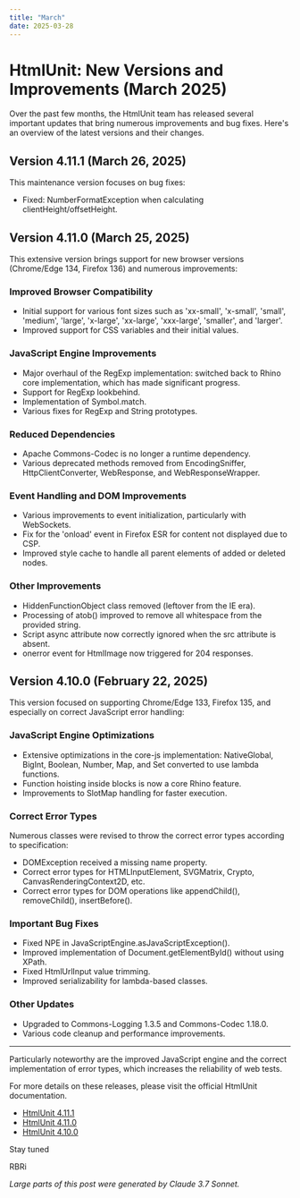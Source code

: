 ```yaml
---
title: "March"
date: 2025-03-28
---
```


# HtmlUnit: New Versions and Improvements (March 2025)

Over the past few months, the HtmlUnit team has released several important updates that bring numerous improvements and bug fixes. Here's an overview of the latest versions and their changes.

## Version 4.11.1 (March 26, 2025)

This maintenance version focuses on bug fixes:

- Fixed: NumberFormatException when calculating clientHeight/offsetHeight.

## Version 4.11.0 (March 25, 2025)

This extensive version brings support for new browser versions (Chrome/Edge 134, Firefox 136) and numerous improvements:

### Improved Browser Compatibility
- Initial support for various font sizes such as 'xx-small', 'x-small', 'small', 'medium', 'large', 'x-large', 'xx-large', 'xxx-large', 'smaller', and 'larger'.
- Improved support for CSS variables and their initial values.

### JavaScript Engine Improvements
- Major overhaul of the RegExp implementation: switched back to Rhino core implementation, which has made significant progress.
- Support for RegExp lookbehind.
- Implementation of Symbol.match.
- Various fixes for RegExp and String prototypes.

### Reduced Dependencies
- Apache Commons-Codec is no longer a runtime dependency.
- Various deprecated methods removed from EncodingSniffer, HttpClientConverter, WebResponse, and WebResponseWrapper.

### Event Handling and DOM Improvements
- Various improvements to event initialization, particularly with WebSockets.
- Fix for the 'onload' event in Firefox ESR for content not displayed due to CSP.
- Improved style cache to handle all parent elements of added or deleted nodes.

### Other Improvements
- HiddenFunctionObject class removed (leftover from the IE era).
- Processing of atob() improved to remove all whitespace from the provided string.
- Script async attribute now correctly ignored when the src attribute is absent.
- onerror event for HtmlImage now triggered for 204 responses.

## Version 4.10.0 (February 22, 2025)

This version focused on supporting Chrome/Edge 133, Firefox 135, and especially on correct JavaScript error handling:

### JavaScript Engine Optimizations
- Extensive optimizations in the core-js implementation: NativeGlobal, BigInt, Boolean, Number, Map, and Set converted to use lambda functions.
- Function hoisting inside blocks is now a core Rhino feature.
- Improvements to SlotMap handling for faster execution.

### Correct Error Types
Numerous classes were revised to throw the correct error types according to specification:
- DOMException received a missing name property.
- Correct error types for HTMLInputElement, SVGMatrix, Crypto, CanvasRenderingContext2D, etc.
- Correct error types for DOM operations like appendChild(), removeChild(), insertBefore().

### Important Bug Fixes
- Fixed NPE in JavaScriptEngine.asJavaScriptException().
- Improved implementation of Document.getElementById() without using XPath.
- Fixed HtmlUrlInput value trimming.
- Improved serializability for lambda-based classes.

### Other Updates
- Upgraded to Commons-Logging 1.3.5 and Commons-Codec 1.18.0.
- Various code cleanup and performance improvements.

---

Particularly noteworthy are the improved JavaScript engine and the correct implementation of error types, 
which increases the reliability of web tests.

For more details on these releases, please visit the official HtmlUnit documentation.

* [HtmlUnit 4.11.1](https://www.htmlunit.org/changes-report.html#a4.11.1)
* [HtmlUnit 4.11.0](https://www.htmlunit.org/changes-report.html#a4.11.0)
* [HtmlUnit 4.10.0](https://www.htmlunit.org/changes-report.html#a4.10.0)

Stay tuned

RBRi

*Large parts of this post were generated by Claude 3.7 Sonnet.*
